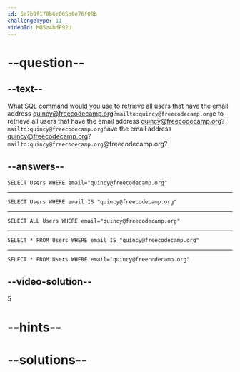 ```yaml
---
id: 5e7b9f170b6c005b0e76f08b
challengeType: 11
videoId: MQ5z4bdF92U
---
```


# --question--

## --text--

What SQL command would you use to retrieve all users that have the email address [quincy@freecodecamp.org](mailto:quincy@freecodecamp.org)?`mailto:quincy@freecodecamp.org`e to retrieve all users that have the email address [quincy@freecodecamp.org](mailto:quincy@freecodecamp.org)?`mailto:quincy@freecodecamp.org`have the email address [quincy@freecodecamp.org](mailto:quincy@freecodecamp.org)?`mailto:quincy@freecodecamp.org`@freecodecamp.org?

## --answers--

```
SELECT Users WHERE email="quincy@freecodecamp.org"
```

---

```
SELECT Users WHERE email IS "quincy@freecodecamp.org"
```

---

```
SELECT ALL Users WHERE email="quincy@freecodecamp.org"
```

---

```
SELECT * FROM Users WHERE email IS "quincy@freecodecamp.org"
```

---

```
SELECT * FROM Users WHERE email="quincy@freecodecamp.org"
```

## --video-solution--

5

# --hints--


# --solutions--

